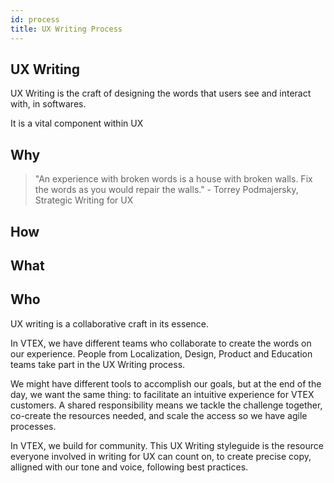 ```yaml
---
id: process
title: UX Writing Process
---
```



## UX Writing

UX Writing is the craft of designing the words that users see and interact with, in softwares. 

It is a vital component within UX



## Why

> "An experience with broken words is a house with broken walls. Fix the words as you would repair the walls." - Torrey Podmajersky, Strategic Writing for UX


## How




## What


## Who

UX writing is a collaborative craft in its essence. 

In VTEX, we have different teams who collaborate to create the words on our experience. People from  Localization, Design, Product and Education teams take part in the UX Writing process. 

We might have different tools to accomplish our goals, but at the end of the day, we want the same thing: to facilitate an intuitive experience for VTEX customers. A shared responsibility means we tackle the challenge together, co-create the resources needed, and scale the access so we have agile processes. 

In VTEX, we build for community. This UX Writing styleguide is the resource  everyone involved in writing for UX can count on, to create precise copy, alligned with our tone and voice, following best practices. 